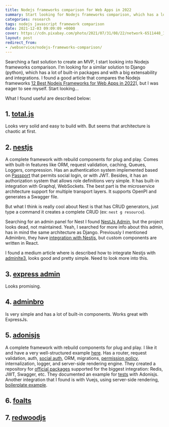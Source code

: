 ```yaml
---
title: Nodejs frameworks comparison for Web Apps in 2022
summary: Start looking for Nodejs frameworks comparison, which has a lot of built-in packages and with a big extensability and integrations.
categories: research
tags: nodejs javascript framework comparison
date: 2021-12-03 09:09:09 +0000
cover: https://cdn.pixabay.com/photo/2021/07/31/08/22/network-6511448_1280.jpg
layout: post
redirect_from:
- /webservice/nodejs-frameworks-comparison/
---
```


Searching a fast solution to create an MVP, I start looking into Nodejs frameworks comparison. I'm looking for a similar solution to Django (python), which has a lot of built-in packages and with a big extensability and integrations. I found a good article that compares the Nodejs frameworks <a href="https://www.simform.com/blog/best-nodejs-frameworks/" target="_blank">12 Best Nodejs Frameworks for Web Apps in 2022]</a>, but I was eager to see myself. Start looking...

What I found useful are described below:

## 1. <a href="https://www.totaljs.com/code/" target="_blank">total.js</a>

Looks very solid and easy to build with. But seems that architecture is chaotic at first.

## 2. <a href="https://docs.nestjs.com/" target="_blank">nestjs</a>

A complete framework with rebuild components for plug and play. Comes with built-in features like ORM, request validation, caching, Queues, Loggers, compression. Has an authentication system implemented based on <a href="http://www.passportjs.org/" target="_blank">Passport</a> that permits social login, or with JWT. Besides, it has an authorization system that allows role definitions very simple. It has built-in integration with Graphql, WebSockets. The best part is the microservice architecture support for multiple transport layers. It supports OpenPI and generates a Swagger file. 

But what I think is really cool about Nest is that has CRUD generators, just type a command it creates a complete CRUD (ex: `nest g resource`).

Searching for an admin panel for Nest I found <a href="https://nestjs-admin.com/" target="_blank">NestJs Admin</a>, but the project looks dead, not maintained. Yeah, I searched for more info about this admin, has in mind the same architecture as Django.
Previously I mentioned Adminbro, they have <a href="https://docs.adminjs.co/module-@adminjs_nestjs.html" target="_blank">integration with Nestjs</a>, but custom components are written in React.

I found a medium article where is described how to integrate Nestjs with <a href="https://bayu-asrori.medium.com/fullstack-nestjs-with-adminlte-3-part-1-how-to-implement-template-5f931a2db24" target="_blank">adminlte3</a>, looks good and pretty simple. Need to look more into this.

## 3. <a href="https://github.com/simov/express-admin" target="_blank">express admin</a>

Looks promising.

## 4. <a href="https://adminjs.co" target="_blank">adminbro</a>

Is very simple and has a lot of built-in components. Works great with ExpressJs.

## 5. <a href="https://adonisjs.com/" target="_blank">adonisjs</a>

A complete framework with rebuild components for plug and play. I like it and have a very well-structured example [here](https://adonisjs.com/adonisjs-at-a-glance). Has a router, request validation, auth, <a href="https://docs.adonisjs.com/guides/auth/social" target="_blank">social auth</a>, ORM, migrations, <a href="https://docs.adonisjs.com/guides/authorization" target="_blank">permission policy</a>, internalization, logger, and server-side rendering engine. They created a repository for <a href="https://github.com/adonisjs-community/awesome-adonisjs" target="_blank">official packages</a> supported for the biggest integration: Redis, JWT, Swagger, etc. They documented an example for <a href="https://docs.adonisjs.com/cookbooks/testing-adonisjs-apps" target="_blank">tests</a> with Adonisjs. Another integration that I found is with Vuejs, using server-side rendering, <a href="https://github.com/Atinux/vue-adonis" target="_blank">boilerplate example</a>.

## 6. <a href="https://foalts.org/" target="_blank">foalts</a>

## 7. <a href="https://redwoodjs.com/" target="_blank">redwoodjs</a>